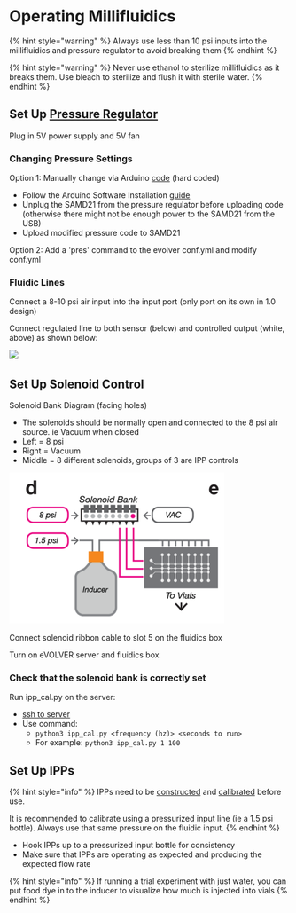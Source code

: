 # Operating Millifluidics

{% hint style="warning" %}
Always use less than 10 psi inputs into the millifluidics and pressure regulator to avoid breaking them
{% endhint %}

{% hint style="warning" %}
Never use ethanol to sterilize millifluidics as it breaks them. Use bleach to sterilize and flush it with sterile water.
{% endhint %}

## Set Up [Pressure Regulator](../../hardware/overview-of-millifluidics/pressure-regulator.md)

Plug in 5V power supply and 5V fan

### Changing Pressure Settings

Option 1: Manually change via Arduino [code](https://github.com/FYNCH-BIO/evolver-arduino/blob/484d547205d03e82589d435ccad0a765331a3cb6/SAMD21/RS485\_PRESSURE/RS485\_PRESSURE.ino#L21) (hard coded)

* Follow the Arduino Software Installation [guide](../arduino-software-installation.md)
* Unplug the SAMD21 from the pressure regulator before uploading code (otherwise there might not be enough power to the SAMD21 from the USB)
* Upload modified pressure code to SAMD21

Option 2: Add a 'pres' command to the evolver conf.yml and modify conf.yml

### Fluidic Lines

Connect a 8-10 psi air input into the input port (only port on its own in 1.0 design)

Connect regulated line to both sensor (below) and controlled output (white, above) as shown below:

![](<../../.gitbook/assets/image (29).png>)

## Set Up Solenoid Control

Solenoid Bank Diagram (facing holes)

* The solenoids should be normally open and connected to the 8 psi air source. ie Vacuum when closed
* Left = 8 psi
* Right = Vacuum
* Middle = 8 different solenoids, groups of 3 are IPP controls

![](<../../.gitbook/assets/image (2) (1).png>)

Connect solenoid ribbon cable to slot 5 on the fluidics box

Turn on eVOLVER server and fluidics box

### Check that the solenoid bank is correctly set

Run ipp\_cal.py on the server:

* [ssh to server](../updating-the-evolver-server.md)
* Use command:
  * `python3 ipp_cal.py <frequency (hz)> <seconds to run>`
  * For example: `python3 ipp_cal.py 1 100`

## Set Up IPPs

{% hint style="info" %}
IPPs need to be [constructed](constructing-laser-cut-millifluidics.md) and [calibrated](calibrating-ipps.md) before use.

It is recommended to calibrate using a pressurized input line (ie a 1.5 psi bottle). Always use that same pressure on the fluidic input.
{% endhint %}

* Hook IPPs up to a pressurized input bottle for consistency
* Make sure that IPPs are operating as expected and producing the expected flow rate

{% hint style="info" %}
If running a trial experiment with just water, you can put food dye in to the inducer to visualize how much is injected into vials
{% endhint %}
